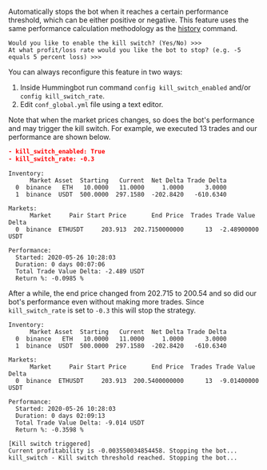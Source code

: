 Automatically stops the bot when it reaches a certain performance threshold, which can be either positive or negative. This feature uses the same performance calculation methodology as the [history](/operation/command-ref#history) command.

```
Would you like to enable the kill switch? (Yes/No) >>>
At what profit/loss rate would you like the bot to stop? (e.g. -5 equals 5 percent loss) >>>
```

You can always reconfigure this feature in two ways:

1. Inside Hummingbot run command `config kill_switch_enabled` and/or `config kill_switch_rate`.
2. Edit `conf_global.yml` file using a text editor.

Note that when the market prices changes, so does the bot's performance and may trigger the kill switch. For example, we executed 13 trades and our performance are shown below.

```json
- kill_switch_enabled: True
- kill_switch_rate: -0.3
```

```
Inventory:
      Market Asset  Starting   Current  Net Delta Trade Delta
  0  binance   ETH   10.0000   11.0000     1.0000      3.0000
  1  binance  USDT  500.0000  297.1580  -202.8420   -610.6340

Markets:
      Market     Pair Start Price       End Price  Trades Trade Value Delta
  0  binance  ETHUSDT     203.913  202.7150000000      13  -2.48900000 USDT

Performance:
  Started: 2020-05-26 10:28:03
  Duration: 0 days 00:07:06
  Total Trade Value Delta: -2.489 USDT
  Return %: -0.0985 %
```

After a while, the end price changed from 202.715 to 200.54 and so did our bot's performance even without making more trades. Since `kill_switch_rate` is set to `-0.3` this will stop the strategy.

```
Inventory:
      Market Asset  Starting   Current  Net Delta Trade Delta
  0  binance   ETH   10.0000   11.0000     1.0000      3.0000
  1  binance  USDT  500.0000  297.1580  -202.8420   -610.6340

Markets:
      Market     Pair Start Price       End Price  Trades Trade Value Delta
  0  binance  ETHUSDT     203.913  200.5400000000      13  -9.01400000 USDT

Performance:
  Started: 2020-05-26 10:28:03
  Duration: 0 days 02:09:13
  Total Trade Value Delta: -9.014 USDT
  Return %: -0.3598 %
```

```
[Kill switch triggered]
Current profitability is -0.003550034854458‬. Stopping the bot...
kill_switch - Kill switch threshold reached. Stopping the bot...
```
